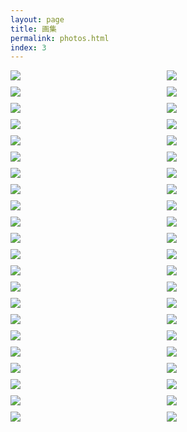 ```yaml
---
layout: page
title: 画集
permalink: photos.html
index: 3
---
```


<style>
  .container { width: initial; }
  .content { max-width: initial; }
  .grid::after {
    content: '';
    display: block;
    clear: both;
  }
  .grid-item {
    float: left;
    width: 250px;
    margin-bottom: 10px;
  }
  .grid-size {
    width: 250px;
  }
  @media (max-width: 48em) {
    .grid-item,
    .grid-size {
      width: calc(50% - 10px);
    }
  }
  .grid-item a {
    display: block;
    width: 100%;
  }
  .grid-item img {
    margin: 0;
    transition: .3s ease;
  }
  .grid-item a:hover {
    border-bottom: none;
  }
  /* view.js */
  .viewer li {
    -webkit-transition: width 500ms cubic-bezier(0.075, 0.820, 0.165, 1.000);
    -moz-transition: width 500ms cubic-bezier(0.075, 0.820, 0.165, 1.000);
    transition: width 500ms cubic-bezier(0.075, 0.820, 0.165, 1.000);
  }
  .viewer .caption {
    visibility: hidden;
    opacity: 0;
    line-height: 50px;
    font-size: 0.8rem;
    -webkit-transition: opacity 1.5s ease-in-out;
    -moz-transition: opacity 1.5s ease-in-out;
    transition: opacity 1.5s ease-in-out;
  }
  .viewer .current .caption {
    opacity: 100;
    visibility: visible;
  }
  .viewer li > div {
    top:20px;
    bottom:20px;
    left:0;
    right:0;
  }
  .viewer li.has-caption > div {
    bottom:50px;
  }
  .viewer span > img {
    display: inline;
  }

</style>

<div class="grid">
  <div class="grid-size"></div>
  <!-- Add new photo from here -->
  <div class="grid-item">
    <a class="view" href="https://storage.gra.cloud.ovh.net/v1/AUTH_011f6e315d3744d498d93f6fa0d9b5ee/qotoorg/media_attachments/files/107/430/071/811/245/466/original/217b6a368289b054.jpg" title="世界之夜" rel="vsco">
      <img src="https://storage.gra.cloud.ovh.net/v1/AUTH_011f6e315d3744d498d93f6fa0d9b5ee/qotoorg/media_attachments/files/107/430/071/811/245/466/original/217b6a368289b054.jpg">
    </a>
  </div>
  <div class="grid-item">
    <a class="view" href="https://storage.gra.cloud.ovh.net/v1/AUTH_011f6e315d3744d498d93f6fa0d9b5ee/qotoorg/media_attachments/files/107/430/071/932/258/705/original/3e5a9a23ae5e8e25.png" title="闭上眼睛也没法不看见" rel="vsco">
      <img src="https://storage.gra.cloud.ovh.net/v1/AUTH_011f6e315d3744d498d93f6fa0d9b5ee/qotoorg/media_attachments/files/107/430/071/932/258/705/original/3e5a9a23ae5e8e25.png">
    </a>
  </div>
  <div class="grid-item">
    <a class="view" href="https://storage.gra.cloud.ovh.net/v1/AUTH_011f6e315d3744d498d93f6fa0d9b5ee/qotoorg/media_attachments/files/107/430/071/675/522/721/original/20d6fb6b47c2db36.png" title="友猫的基督教无神论主义猫猫" rel="vsco">
      <img src="https://storage.gra.cloud.ovh.net/v1/AUTH_011f6e315d3744d498d93f6fa0d9b5ee/qotoorg/media_attachments/files/107/430/071/675/522/721/original/20d6fb6b47c2db36.png">
    </a>
  </div>
  <div class="grid-item">
    <a class="view" href="https://storage.gra.cloud.ovh.net/v1/AUTH_011f6e315d3744d498d93f6fa0d9b5ee/qotoorg/media_attachments/files/107/430/071/793/407/477/original/8ac4e1039562e1e6.jpg" title="屻国" rel="vsco">
      <img src="https://storage.gra.cloud.ovh.net/v1/AUTH_011f6e315d3744d498d93f6fa0d9b5ee/qotoorg/media_attachments/files/107/430/071/793/407/477/original/8ac4e1039562e1e6.jpg">
    </a>
  </div>
  <div class="grid-item">
    <a class="view" href="/public/images/202003.jpg" title="回到水中" rel="vsco">
      <img src="/public/images/202003.jpg">
    </a>
  </div>
  <div class="grid-item">
    <a class="view" href="/public/images/202004.jpg" title="恶种" rel="vsco">
      <img src="/public/images/202004.jpg">
    </a>
  </div>
  <div class="grid-item">
    <a class="view" href="/public/images/202001.jpg" title="以仇恨供养" rel="vsco">
      <img src="/public/images/202001.jpg">
    </a>
  </div>
  <div class="grid-item">
    <a class="view" href="/public/images/202002.jpg" title="奶牛猫！" rel="vsco">
      <img src="/public/images/202002.jpg">
    </a>
  </div>
  <div class="grid-item">
    <a class="view" href="/public/images/恶搞.png" title="明明旁边就有山楂树还要卖艺买冰糖葫芦的衡山派三人组" rel="vsco">
      <img src="/public/images/恶搞.png">
    </a>
  </div>
  <div class="grid-item">
    <a class="view" href="/public/images/202005.png" title="开弓" rel="vsco">
      <img src="/public/images/202005.png">
    </a>
  </div>
    <div class="grid-item">
    <a class="view" href="/public/images/懒得产粮.png" title="周祝-懒得产粮AU问卷" rel="vsco">
      <img src="/public/images/懒得产粮.png">
    </a>
  </div>
    <div class="grid-item">
    <a class="view" href="/public/images/20220301.png" title="草稿1" rel="vsco">
      <img src="/public/images/20220301.png">
    </a>
  </div>
    <div class="grid-item">
    <a class="view" href="/public/images/hsxh01.png" title="衡山笑话插图1" rel="vsco">
      <img src="/public/images/hsxh01.png">
    </a>
  </div>
  <div class="grid-item">
    <a class="view" href="/public/images/hsxh02.png" title="衡山笑话插图2" rel="vsco">
      <img src="/public/images/hsxh02.png">
    </a>
  </div>
  <div class="grid-item">
    <a class="view" href="/public/images/hsxh03.png" title="衡山笑话插图3" rel="vsco">
      <img src="/public/images/hsxh03.png">
    </a>
  </div>
  <div class="grid-item">
    <a class="view" href="/public/images/hsxh004.png" title="衡山笑话插图4" rel="vsco">
      <img src="/public/images/hsxh04.png">
    </a>
  </div>
  <div class="grid-item">
    <a class="view" href="/public/images/hsxh05.png" title="衡山笑话插图5" rel="vsco">
      <img src="/public/images/hsxh05.png">
    </a>
  </div>
  <div class="grid-item">
    <a class="view" href="/public/images/hsxh06.jpg" title="衡山笑话插图6" rel="vsco">
      <img src="/public/images/hsxh06.jpg">
    </a>
  </div>
  <div class="grid-item">
    <a class="view" href="/public/images/201901.jpg" title="陈年杂图" rel="vsco">
      <img src="/public/images/201901.jpg">
    </a>
  </div>
  <div class="grid-item">
    <a class="view" href="/public/images/201902.jpg" title="陈年杂图" rel="vsco">
      <img src="/public/images/201902.jpg">
    </a>
  </div>
  <div class="grid-item">
    <a class="view" href="/public/images/201903.jpg" title="陈年杂图" rel="vsco">
      <img src="/public/images/201903.jpg">
    </a>
  </div>
  <div class="grid-item">
    <a class="view" href="/public/images/201904.jpg" title="陈年杂图" rel="vsco">
      <img src="/public/images/201904.jpg">
    </a>
  </div>
  <div class="grid-item">
    <a class="view" href="/public/images/201905.jpg" title="陈年杂图" rel="vsco">
      <img src="/public/images/201905.jpg">
    </a>
  </div>
  <div class="grid-item">
    <a class="view" href="/public/images/201906.jpg" title="陈年杂图" rel="vsco">
      <img src="/public/images/201906.jpg">
    </a>
  </div>
  <div class="grid-item">
    <a class="view" href="/public/images/201907.jpg" title="陈年杂图" rel="vsco">
      <img src="/public/images/201907.jpg">
    </a>
  </div>
  <div class="grid-item">
    <a class="view" href="/public/images/201908.jpg" title="陈年杂图" rel="vsco">
      <img src="/public/images/201908.jpg">
    </a>
  </div>
  <div class="grid-item">
    <a class="view" href="/public/images/201909.jpg" title="陈年杂图" rel="vsco">
      <img src="/public/images/201909.jpg">
    </a>
  </div>
  <div class="grid-item">
    <a class="view" href="/public/images/201910.jpg" title="陈年杂图" rel="vsco">
      <img src="/public/images/201910.jpg">
    </a>
  </div>
  <div class="grid-item">
    <a class="view" href="/public/images/201911.jpeg" title="陈年杂图" rel="vsco">
      <img src="/public/images/201911.jpeg">
    </a>
  </div>
  <div class="grid-item">
    <a class="view" href="/public/images/201912.png" title="陈年杂图" rel="vsco">
      <img src="/public/images/201912.png">
    </a>
  </div>
  <div class="grid-item">
    <a class="view" href="/public/images/201913.png" title="陈年杂图" rel="vsco">
      <img src="/public/images/201913.png">
    </a>
  </div>
  <div class="grid-item">
    <a class="view" href="/public/images/201914.jpg" title="陈年杂图" rel="vsco">
      <img src="/public/images/201914.jpg">
    </a>
  </div>
  <div class="grid-item">
    <a class="view" href="/public/images/201915.jpg" title="陈年杂图" rel="vsco">
      <img src="/public/images/201915.jpg">
    </a>
  </div>
  <div class="grid-item">
    <a class="view" href="/public/images/201916.jpg" title="陈年杂图" rel="vsco">
      <img src="/public/images/201916.jpg">
    </a>
  </div>
  <div class="grid-item">
    <a class="view" href="/public/images/201917.jpg" title="陈年杂图" rel="vsco">
      <img src="/public/images/201917.jpg">
    </a>
  </div>
  <div class="grid-item">
    <a class="view" href="/public/images/201918.jpg" title="陈年杂图" rel="vsco">
      <img src="/public/images/201918.jpg">
    </a>
  </div>
  <div class="grid-item">
    <a class="view" href="/public/images/201919.jpg" title="陈年杂图" rel="vsco">
      <img src="/public/images/201919.jpg">
    </a>
  </div>
  <div class="grid-item">
    <a class="view" href="/public/images/201920.png" title="陈年杂图" rel="vsco">
      <img src="/public/images/201920.png">
    </a>
  </div>
  <div class="grid-item">
    <a class="view" href="/public/images/201921.png" title="陈年杂图" rel="vsco">
      <img src="/public/images/201921.png">
    </a>
  </div>
  <div class="grid-item">
    <a class="view" href="/public/images/201922.jpg" title="陈年杂图" rel="vsco">
      <img src="/public/images/201922.jpg">
    </a>
  </div>
  <div class="grid-item">
    <a class="view" href="/public/images/zdr1.jpg" title="周敦儒，摸鱼" rel="vsco">
      <img src="/public/images/zdr1.jpg">
    </a>
  </div>
  <div class="grid-item">
    <a class="view" href="/public/images/zdr2.jpg" title="周敦儒，摸鱼" rel="vsco">
      <img src="/public/images/zdr2.jpg">
    </a>
  </div>
  <div class="grid-item">
    <a class="view" href="/public/images/lym.jpg" title="陆一鸣，摸鱼" rel="vsco">
      <img src="/public/images/lym.jpg">
    </a>
  </div>
  <div class="grid-item">
    <a class="view" href="/public/images/lym2.jpg" title="陆一鸣，摸鱼" rel="vsco">
      <img src="/public/images/lym2.jpg">
    </a>
  </div>
</div>

<script src="{{site.baseurl}}/public/js/masonry.pkgd.min.js"></script>
<script src="{{site.baseurl}}/public/js/imagesloaded.pkgd.min.js"></script>
<script src="{{site.baseurl}}/public/js/view.min.js?auto"></script>
<script>
  var grid = document.querySelector('.grid');

  var msnry = new Masonry(grid, {
    itemSelector: '.grid-item',
    columnWidth: '.grid-size',
    gutter: 10
  });

  imagesLoaded(grid).on('progress', function() {
    msnry.layout();
  });
</script>